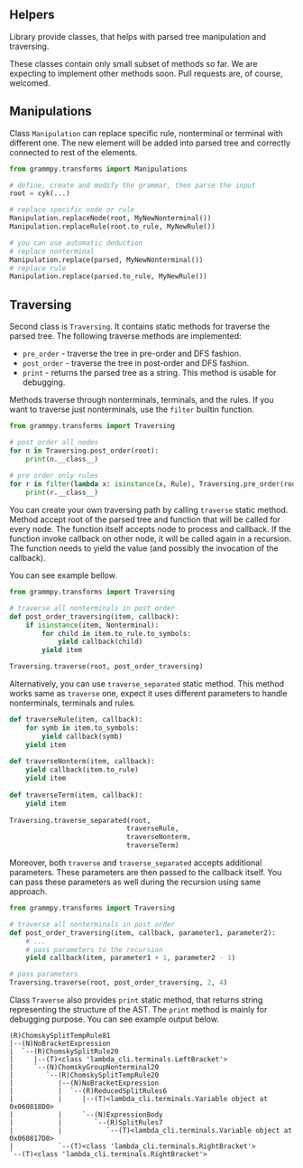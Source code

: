 ## Helpers

Library provide classes, that helps with parsed tree manipulation and traversing.

These classes contain only small subset of methods so far. 
We are expecting to implement other methods soon.
Pull requests are, of course, welcomed.


## Manipulations

Class `Manipulation` can replace specific rule, nonterminal or terminal with different one.
The new element will be added into parsed tree and correctly connected to rest of the elements.

```python
from grammpy.transforms import Manipulations

# define, create and modify the grammar, then parse the input
root = cyk(...)

# replace specific node or rule
Manipulation.replaceNode(root, MyNewNonterminal())
Manipulation.replaceRule(root.to_rule, MyNewRule())

# you can use automatic deduction
# replace nonterminal
Manipulation.replace(parsed, MyNewNonterminal())
# replace rule
Manipulation.replace(parsed.to_rule, MyNewRule())
```


## Traversing

Second class is `Traversing`. 
It contains static methods for traverse the parsed tree.
The following traverse methods are implemented:
- `pre_order` - traverse the tree in pre-order and DFS fashion.
- `post_order` - traverse the tree in post-order and DFS fashion.
- `print` - returns the parsed tree as a string. This method is usable for debugging.

Methods traverse through nonterminals, terminals, and the rules. 
If you want to traverse just nonterminals, use the `filter` builtin function.

```python
from grammpy.transforms import Traversing

# post order all nodes
for n in Traversing.post_order(root):
    print(n.__class__)
    
# pre order only rules
for r in filter(lambda x: isinstance(x, Rule), Traversing.pre_order(root)):
    print(r.__class__)
```

You can create your own traversing path by calling `traverse` static method.
Method accept root of the parsed tree and function that will be called for every node.
The function itself accepts node to process and callback.
If the function invoke callback on other node, it will be called again in a recursion.
The function needs to yield the value (and possibly the invocation of the callback).

You can see example bellow.

```python
from grammpy.transforms import Traversing

# traverse all nonterminals in post order
def post_order_traversing(item, callback):
    if isinstance(item, Nonterminal):
        for child in item.to_rule.to_symbols:
            yield callback(child)
        yield item

Traversing.traverse(root, post_order_traversing)
```

Alternatively, you can use `traverse_separated` static method.
This method works same as `traverse` one, expect it uses different parameters to handle nonterminals, terminals and rules.

```python
def traverseRule(item, callback):
    for symb in item.to_symbols:
        yield callback(symb)
    yield item
    
def traverseNonterm(item, callback):
    yield callback(item.to_rule)
    yield item
    
def traverseTerm(item, callback):
    yield item
    
Traversing.traverse_separated(root, 
                             traverseRule, 
                             traverseNonterm, 
                             traverseTerm)
```

Moreover, both `traverse` and `traverse_separated` accepts additional parameters.
These parameters are then passed to the callback itself.
You can pass these parameters as well during the recursion using same approach.

```python
from grammpy.transforms import Traversing

# traverse all nonterminals in post order
def post_order_traversing(item, callback, parameter1, parameter2):
    # ...
    # pass parameters to the recursion
    yield callback(item, parameter1 + 1, parameter2 - 1)

# pass parameters
Traversing.traverse(root, post_order_traversing, 2, 4)

```


Class `Traverse` also provides `print` static method, that returns string representing the structure of the AST.
The `print` method is mainly for debugging purpose.
You can see example output below.

```text
(R)ChomskySplitTempRule81
|--(N)NoBracketExpression
|  `--(R)ChomskySplitRule20
|     |--(T)<class 'lambda_cli.terminals.LeftBracket'>
|     `--(N)ChomskyGroupNonterminal20
|        `--(R)ChomskySplitTempRule20
|           |--(N)NoBracketExpression
|           |  `--(R)ReducedSplitRules6
|           |     |--(T)<lambda_cli.terminals.Variable object at 0x060818D0>
|           |     `--(N)ExpressionBody
|           |        `--(R)SplitRules7
|           |           `--(T)<lambda_cli.terminals.Variable object at 0x060817D0>
|           `--(T)<class 'lambda_cli.terminals.RightBracket'>
`--(T)<class 'lambda_cli.terminals.RightBracket'>
```
